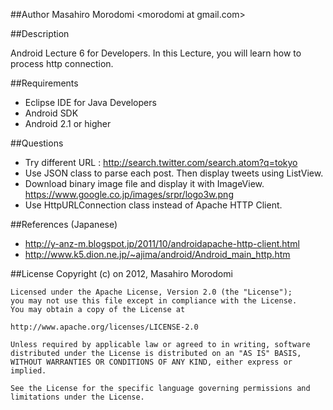 ##Author
Masahiro Morodomi &lt;morodomi at gmail.com&gt;

##Description

Android Lecture 6 for Developers.
In this Lecture, you will learn how to process http connection.

##Requirements
 * Eclipse IDE for Java Developers
 * Android SDK
 * Android 2.1 or higher

##Questions
 * Try different URL : http://search.twitter.com/search.atom?q=tokyo
 * Use JSON class to parse each post. Then display tweets using ListView.
 * Download binary image file and display it with ImageView. https://www.google.co.jp/images/srpr/logo3w.png
 * Use HttpURLConnection class instead of Apache HTTP Client.

##References (Japanese)
 * http://y-anz-m.blogspot.jp/2011/10/androidapache-http-client.html
 * http://www.k5.dion.ne.jp/~ajima/android/Android_main_http.htm

##License
    Copyright (c) on 2012, Masahiro Morodomi

    Licensed under the Apache License, Version 2.0 (the "License");
    you may not use this file except in compliance with the License.
    You may obtain a copy of the License at

    http://www.apache.org/licenses/LICENSE-2.0

    Unless required by applicable law or agreed to in writing, software
    distributed under the License is distributed on an "AS IS" BASIS,
    WITHOUT WARRANTIES OR CONDITIONS OF ANY KIND, either express or
    implied.

    See the License for the specific language governing permissions and
    limitations under the License.
